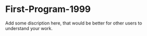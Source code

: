 # First-Program-1999

Add some discription here, that would be better for other users to understand your work.
